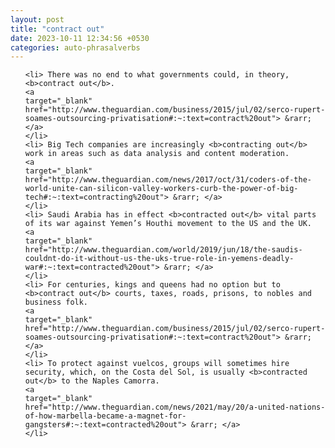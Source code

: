 ```yaml
---
layout: post
title: "contract out"
date: 2023-10-11 12:34:56 +0530
categories: auto-phrasalverbs
---
```

<ol>

    <li> There was no end to what governments could, in theory, <b>contract out</b>.
    <a 
    target="_blank" 
    href="http://www.theguardian.com/business/2015/jul/02/serco-rupert-soames-outsourcing-privatisation#:~:text=contract%20out"> &rarr; </a>
    </li>
    <li> Big Tech companies are increasingly <b>contracting out</b> work in areas such as data analysis and content moderation.
    <a 
    target="_blank" 
    href="http://www.theguardian.com/news/2017/oct/31/coders-of-the-world-unite-can-silicon-valley-workers-curb-the-power-of-big-tech#:~:text=contracting%20out"> &rarr; </a>
    </li>
    <li> Saudi Arabia has in effect <b>contracted out</b> vital parts of its war against Yemen’s Houthi movement to the US and the UK.
    <a 
    target="_blank" 
    href="http://www.theguardian.com/world/2019/jun/18/the-saudis-couldnt-do-it-without-us-the-uks-true-role-in-yemens-deadly-war#:~:text=contracted%20out"> &rarr; </a>
    </li>
    <li> For centuries, kings and queens had no option but to <b>contract out</b> courts, taxes, roads, prisons, to nobles and business folk.
    <a 
    target="_blank" 
    href="http://www.theguardian.com/business/2015/jul/02/serco-rupert-soames-outsourcing-privatisation#:~:text=contract%20out"> &rarr; </a>
    </li>
    <li> To protect against vuelcos, groups will sometimes hire security, which, on the Costa del Sol, is usually <b>contracted out</b> to the Naples Camorra.
    <a 
    target="_blank" 
    href="http://www.theguardian.com/news/2021/may/20/a-united-nations-of-how-marbella-became-a-magnet-for-gangsters#:~:text=contracted%20out"> &rarr; </a>
    </li>